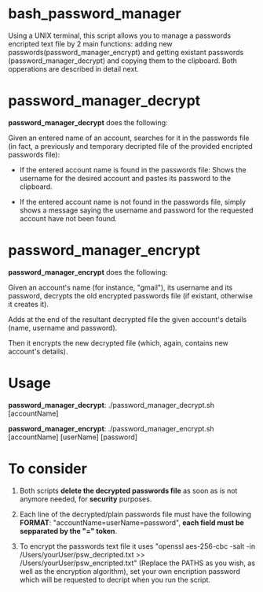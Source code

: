 # bash_password_manager

Using a UNIX terminal, this script allows you to manage a passwords encripted text file by 2 main functions: adding new passwords(password_manager_encrypt) and getting existant passwords (password_manager_decrypt) and copying them to the clipboard. Both opperations are described in detail next. 

# password_manager_decrypt
**password_manager_decrypt** does the following:

  Given an entered name of an account, searches for it in the passwords file (in fact, a previously and temporary decripted file of the provided encripted passwords file):

   - If the entered account name is found in the passwords file: Shows the username for the desired account and pastes its password to the clipboard.

   - If the entered account name is not found in the passwords file, simply shows a message saying the username and password   for the requested account have not been found.

# password_manager_encrypt
 **password_manager_encrypt** does the following:

  Given an account's name (for instance, "gmail"), its username and its password, decrypts the old encrypted passwords file (if existant, otherwise it creates it).
  
  Adds at the end of the resultant decrypted file the given account's details (name, username and password).
  
  Then it encrypts the new decrypted file (which, again, contains new account's details).
 
# Usage
 **password_manager_decrypt**: ./password_manager_decrypt.sh [accountName]
 
 **password_manager_encrypt**: ./password_manager_encrypt.sh [accountName] [userName] [password]
  
# To consider

  1) Both scripts **delete the decrypted passwords file** as soon as is not anymore needed, for **security** purposes.

  2) Each line of the decrypted/plain passwords file must have the following **FORMAT**: "accountName=userName=password", **each field must be sepparated by the "=" token**.
  
  3) To encrypt the passwords text file it uses "openssl aes-256-cbc -salt -in /Users/yourUser/psw_decripted.txt >> /Users/yourUser/psw_encripted.txt" (Replace the PATHS as you wish, as well as the encryption algorithm), set your own encription password which will be requested to decript when you run the script.
